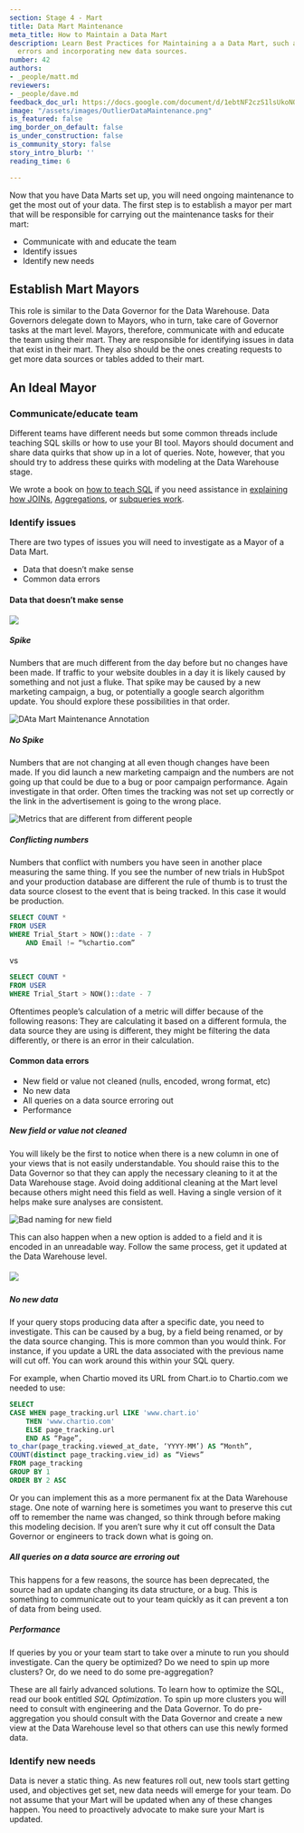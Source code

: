 ```yaml
---
section: Stage 4 - Mart
title: Data Mart Maintenance
meta_title: How to Maintain a Data Mart
description: Learn Best Practices for Maintaining a a Data Mart, such as handling
  errors and incorporating new data sources.
number: 42
authors:
- _people/matt.md
reviewers:
- _people/dave.md
feedback_doc_url: https://docs.google.com/document/d/1ebtNF2czS1lsUkoNQVPZphOcvgY8SeL9egcPxrVNNp0/edit?usp=sharing
image: "/assets/images/OutlierDataMaintenance.png"
is_featured: false
img_border_on_default: false
is_under_construction: false
is_community_story: false
story_intro_blurb: ''
reading_time: 6

---
```

Now that you have Data Marts set up, you will need ongoing maintenance to get the most out of your data. The first step is to establish a mayor per mart that will be responsible for carrying out the maintenance tasks for their mart:

* Communicate with and educate the team
* Identify issues
* Identify new needs

## Establish Mart Mayors

This role is similar to the Data Governor for the Data Warehouse. Data Governors delegate down to Mayors, who in turn, take care of Governor tasks at the mart level. Mayors, therefore, communicate with and educate the team using their mart. They are responsible for identifying issues in data that exist in their mart. They also should be the ones creating requests to get more data sources or tables added to their mart.

## An Ideal Mayor

### Communicate/educate team

Different teams have different needs but some common threads include teaching SQL skills or how to use your BI tool. Mayors should document and share data quirks that show up in a lot of queries. Note, however, that you should try to address these quirks with modeling at the Data Warehouse stage.

We wrote a book on [how to teach SQL](https://dataschool.com/how-to-teach-people-sql/) if you need assistance in [explaining how JOINs](https://dataschool.com/how-to-teach-people-sql/sql-join-types-explained-visually/), [Aggregations](https://dataschool.com/how-to-teach-people-sql/how-sql-aggregations-work/), or [subqueries work](https://dataschool.com/how-to-teach-people-sql/how-sql-subqueries-work/).

### Identify issues

There are two types of issues you will need to investigate as a Mayor of a Data Mart.

* Data that doesn’t make sense
* Common data errors

#### Data that doesn’t make sense

![](/assets/images/OutlierDataMaintenanceSignal.png)

##### Spike

Numbers that are much different from the day before but no changes have been made. If traffic to your website doubles in a day it is likely caused by something and not just a fluke. That spike may be caused by a new marketing campaign, a bug, or potentially a google search algorithm update. You should explore these possibilities in that order.

![DAta Mart Maintenance Annotation](/assets/images/AnnotationMaintenance.png "Annotate data")

##### No Spike

Numbers that are not changing at all even though changes have been made. If you did launch a new marketing campaign and the numbers are not going up that could be due to a bug or poor campaign performance. Again investigate in that order. Often times the tracking was not set up correctly or the link in the advertisement is going to the wrong place.

![Metrics that are different from different people](/assets/images/ConflictingMetrics.png "Conflicting Metrics")

##### Conflicting numbers

Numbers that conflict with numbers you have seen in another place measuring the same thing. If you see the number of new trials in HubSpot and your production database are different the rule of thumb is to trust the data source closest to the event that is being tracked. In this case it would be production.

```sql
SELECT COUNT *
FROM USER
WHERE Trial_Start > NOW()::date - 7 
	AND Email != “%chartio.com”
```

vs

```sql
SELECT COUNT *
FROM USER
WHERE Trial_Start > NOW()::date - 7
```

Oftentimes people’s calculation of a metric will differ because of the following reasons: They are calculating it based on a different formula, the data source they are using is different, they might be filtering the data differently, or there is an error in their calculation.

#### Common data errors

* New field or value not cleaned (nulls, encoded, wrong format, etc)
* No new data
* All queries on a data source erroring out
* Performance

##### New field or value not cleaned

You will likely be the first to notice when there is a new column in one of your views that is not easily understandable. You should raise this to the Data Governor so that they can apply the necessary cleaning to it at the Data Warehouse stage. Avoid doing additional cleaning at the Mart level because others might need this field as well. Having a single version of it helps make sure analyses are consistent.

![Bad naming for new field](/assets/images/NewField.png "New Field")

This can also happen when a new option is added to a field and it is encoded in an unreadable way. Follow the same process, get it updated at the Data Warehouse level.

##### ![](/assets/images/NoNewData.png)

##### No new data

If your query stops producing data after a specific date, you need to investigate. This can be caused by a bug, by a field being renamed, or by the data source changing. This is more common than you would think. For instance, if you update a URL the data associated with the previous name will cut off. You can work around this within your SQL query.

For example, when Chartio moved its URL from Chart.io to Chartio.com we needed to use:

```sql
SELECT
CASE WHEN page_tracking.url LIKE 'www.chart.io' 
	THEN 'www.chartio.com'
    ELSE page_tracking.url 
    END AS “Page”,
to_char(page_tracking.viewed_at_date, ‘YYYY-MM’) AS “Month”,
COUNT(distinct page_tracking.view_id) as “Views”
FROM page_tracking
GROUP BY 1
ORDER BY 2 ASC
```

Or you can implement this as a more permanent fix at the Data Warehouse stage. One note of warning here is sometimes you want to preserve this cut off to remember the name was changed, so think through before making this modeling decision. If you aren’t sure why it cut off consult the Data Governor or engineers to track down what is going on.

##### All queries on a data source are erroring out

This happens for a few reasons, the source has been deprecated, the source had an update changing its data structure, or a bug. This is something to communicate out to your team quickly as it can prevent a ton of data from being used.

##### Performance

If queries by you or your team start to take over a minute to run you should investigate. Can the query be optimized? Do we need to spin up more clusters? Or, do we need to do some pre-aggregation?

These are all fairly advanced solutions. To learn how to optimize the SQL, read our book entitled _SQL Optimization_. To spin up more clusters you will need to consult with engineering and the Data Governor. To do pre-aggregation you should consult with the Data Governor and create a new view at the Data Warehouse level so that others can use this newly formed data.

### Identify new needs

Data is never a static thing. As new features roll out, new tools start getting used, and objectives get set, new data needs will emerge for your team. Do not assume that your Mart will be updated when any of these changes happen. You need to proactively advocate to make sure your Mart is updated.